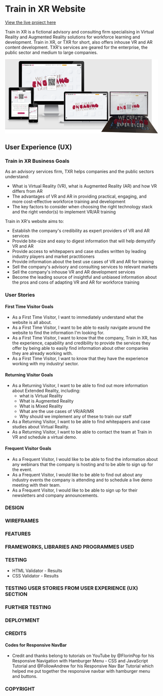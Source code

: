 # Train in XR Website
[View the live project here](https://joyzadan.github.io/html-css-portfolio-project/)

Train in XR is a fictional advisory and consulting firm specialising in Virtual Reality and Augmented Reality solutions for workforce learning and development. Train in XR, or TXR for short, also offers inhouse VR and AR content development. TXR's services are geared for the enterprise, the public sector and medium to large companies.

![This is a screenshot of the TXR homepage on multiple devices, including the Augmented Reality feature](assets/images/TXR_screenshots.png)

## User Experience (UX)

### Train in XR Business Goals
As an advisory services firm, TXR helps companies and the public sectors understand:
* What is Virtual Reality (VR), what is Augmented Reality (AR) and how VR differs from AR
* The advantages of VR and AR in providing practical, engaging, and more cost-effective workforce training and development
* The key factors to consider when choosing the right technology stack and the right vendor(s) to implement VR/AR training

Train in XR's website aims to:
* Establish the company's credibility as expert providers of VR and AR services 
* Provide bite-size and easy to digest information that will help demystify VR and AR
* Provide access to whitepapers and case studies written by leading industry players and market practitioners
* Provide information about the best use cases of VR and AR for training
* Sell the company's advisory and consulting services to relevant markets
* Sell the company's inhouse VR and AR development services
* Become the leading source of insightful and unbiased information about the pros and cons of adapting VR and AR for workforce training 

### User Stories
#### First Time Visitor Goals
* As a First Time Visitor, I want to immediately understand what the website is all about.
* As a First Time Visitor, I want to be able to easily navigate around the website to find the information I'm looking for.
* As a First Time Visitor, I want to know that the company, Train in XR, has the experience, capability and credibility to provide the services they offer by being able to easily find information about other companies they are already working with.
* As a First Time Visitor, I want to know that they have the experience working with my industry/ sector.

#### Returning Visitor Goals
* As a Returning Visitor, I want to be able to find out more information about Extended Reality, including: 
    - what is Virtual Reality
    - What is Augmented Reality
    - What is Mixed Reality
    - What are the use cases of VR/AR/MR 
    - Why should we implement any of these to train our staff
* As a Returning Visitor, I want to be able to find whitepapers and case studies about Virtual Reality.
* As a Returning Visitor, I want to be able to contact the team at Train in VR and schedule a virtual demo.

#### Frequent Visitor Goals
* As a Frequent Visitor, I would like to be able to find the information about any webinars that the company is hosting and to be able to sign up for the event.
* As a Frequent Visitor, I would like to be able to find out about any industry events the company is attending and to schedule a live demo meeting with their team.
* As a Frequent Visitor, I would like to be able to sign up for their newsletters and company announcements.

### DESIGN

### WIREFRAMES

### FEATURES

### FRAMEWORKS, LIBRARIES AND PROGRAMMES USED

### TESTING
* HTML Validator - Results
* CSS Validator - Results

### TESTING USER STORIES FROM USER EXPERIENCE (UX) SECTION

### FURTHER TESTING

### DEPLOYMENT

### CREDITS
#### Codes for Responsive NavBar
* Credit and thanks belong to tutorials on YouTube by @FlorinPop for his Responsive Navigation with Hamburger Menu - CSS and JavaScript Tutorial and @FollowAndrew for his Responsive Nav Bar Tutorial which helped me put together the responsive navbar with hamburger menu and buttons.

### COPYRIGHT
